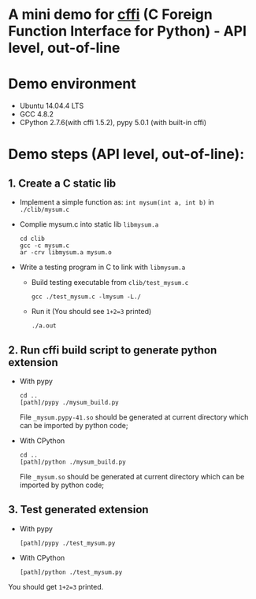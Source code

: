 # A mini demo for [cffi](http://cffi.readthedocs.org/) (C Foreign Function Interface for Python) - API level, out-of-line

# Demo environment
  - Ubuntu 14.04.4 LTS
  - GCC 4.8.2
  - CPython 2.7.6(with cffi 1.5.2), pypy 5.0.1 (with built-in cffi)


# Demo steps (API level, out-of-line):

## 1. Create a C static lib
   - Implement a simple function as: `int mysum(int a, int b)` in `./clib/mysum.c`
   - Complie mysum.c into static lib `libmysum.a`
     ```
     cd clib
     gcc -c mysum.c
     ar -crv libmysum.a mysum.o
     ```
     
   - Write a testing program in C to link with `libmysum.a`
      - Build testing executable from `clib/test_mysum.c`
      
        ```
        gcc ./test_mysum.c -lmysum -L./
        ```
      - Run it (You should see `1+2=3` printed)
      
        ```
        ./a.out
        ```

## 2. Run cffi build script to generate python extension
   - With pypy
     ```
     cd ..
     [path]/pypy ./mysum_build.py
     ```
     File `_mysum.pypy-41.so` should be generated at current directory which can be imported by python code;
     
   - With CPython
     ```
     cd ..
     [path]/python ./mysum_build.py
     ```
     File `_mysum.so` should be generated at current directory which can be imported by python code;
     

## 3. Test generated extension
   - With pypy
   
     ```
     [path]/pypy ./test_mysum.py
     ```
   - With CPython
   
     ```
     [path]/python ./test_mysum.py
     ```
  
   You should get `1+2=3` printed.
